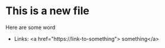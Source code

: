 # This is a new file
Here are some word

- Links: \<a href="https://link-to-something\"> something\</a>
